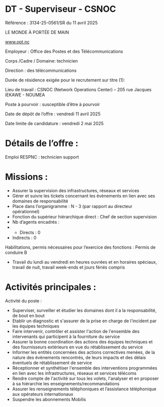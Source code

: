 # DT - Superviseur - CSNOC

Référence : 3134-25-0561/SR du 11 avril 2025

LE MONDE À PORTÉE DE MAIN

www.opt.nc

Employeur : Office des Postes et des Télécommunications

Corps /Cadre / Domaine: technicien

Direction : des télécommunications

Durée de résidence exigée pour le recrutement sur titre (1):

Lieu de travail : CSNOC (Network Operations Center) – 205 rue Jacques IEKAWE - NOUMEA

Poste à pourvoir : susceptible d’être à pourvoir

Date de dépôt de l’offre : vendredi 11 avril 2025

Date limite de candidature : vendredi 2 mai 2025

# Détails de l’offre :

Emploi RESPNC : technicien support

# Missions :

- Assurer la supervision des infrastructures, réseaux et services
- Gérer et suivre les tickets concernant les évènements en lien avec ses domaines de responsabilité
- Place dans l’organigramme : N - 3 (par rapport au directeur opérationnel)
- Fonction du supérieur hiérarchique direct : Chef de section supervision
- Nb d’agents encadrés :
- - Directs : 0
- Indirects : 0

Habilitations, permis nécessaires pour l’exercice des fonctions : Permis de conduire B
- Travail du lundi au vendredi en heures ouvrées et en horaires spéciaux, travail de nuit, travail week-ends et jours fériés compris

# Activités principales :

Activité du poste :

- Superviser, surveiller et étudier les domaines dont il a la responsabilité, de bout en bout
- Etablir un diagnostic et s'assurer de la prise en charge de l'incident par les équipes techniques
- Faire intervenir, contrôler et assister l'action de l'ensemble des intervenants qui participent à la fourniture du service
- Assurer la bonne coordination des actions des équipes techniques et des fournisseurs extérieurs en vue du rétablissement du service
- Informer les entités concernées des actions correctives menées, de la nature des évènements rencontrés, de leurs impacts et des délais éventuels de rétablissement de service
- Réceptionner et synthétiser l'ensemble des interventions programmées en lien avec les infrastructures, réseaux et services télécoms
- Rendre compte de l'activité sur tous les volets, l'analyser et en proposer à sa hiérarchie les enseignements/recommandations
- Assurer les renseignements téléphoniques et l’assistance téléphonique aux opérateurs internationaux
- Suspendre les abonnements Mobilis